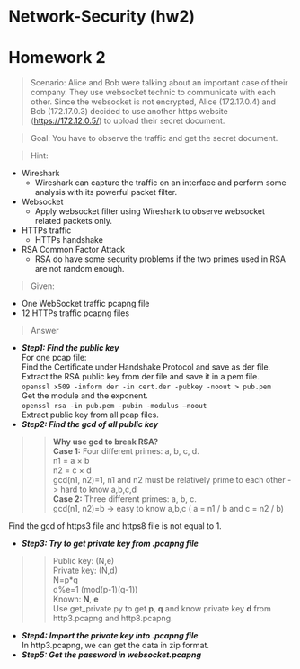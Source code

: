 # Network-Security (hw2)
# Homework 2 
> Scenario: 
Alice and Bob were talking about an important case of their company. They use websocket technic to communicate with each other. Since the websocket is not encrypted, Alice (172.17.0.4) and Bob (172.17.0.3) decided to use another https website (https://172.12.0.5/) to upload their secret document.

> Goal: You have to observe the traffic and get the secret document.

> Hint:
  * Wireshark
    * Wireshark can capture the traffic on an interface and perform some analysis with its powerful packet filter.
  * Websocket
    * Apply websocket filter using Wireshark to observe websocket related packets only.
  * HTTPs traffic
    * HTTPs handshake
  * RSA Common Factor Attack
    * RSA do have some security problems if the two primes used in RSA are not random enough.

> Given:
  * One WebSocket traffic pcapng file
  * 12 HTTPs traffic pcapng files

> Answer
* ***Step1: Find the public key***     
For one pcap file:   
Find the Certificate under Handshake Protocol and save as der file.   
Extract the RSA public key from der file and save it in a pem file.   
`openssl x509 -inform der -in cert.der -pubkey -noout > pub.pem`   
Get the module and the exponent.   
`openssl rsa -in pub.pem -pubin -modulus –noout`   
Extract public key from all pcap files.
* ***Step2: Find the gcd of all public key***  
>> **Why use gcd to break RSA?**    
**Case 1:** Four different primes: a, b, c, d.    
n1 = a × b   
n2 = c × d     
gcd(n1, n2)=1, n1 and n2 must be relatively prime to each other -> hard to know a,b,c,d   
**Case 2:** Three different primes: a, b, c.   
gcd(n1, n2)=b -> easy to know a,b,c ( a = n1 / b and c = n2 / b)   

Find the gcd of https3 file and https8 file is not equal to 1.
* ***Step3: Try to get private key from .pcapng file***   
>> Public key: (N,e)   
Private key: (N,d)   
N=p*q   
d%e=1 (mod(p-1)(q-1))   
Known: **N**, **e**   
Use get_private.py to get **p**, **q** and know private key **d** from http3.pcapng and http8.pcapng.
* ***Step4: Import the private key into .pcapng file***   
In http3.pcapng, we can get the data in zip format.
* ***Step5: Get the password in websocket.pcapng***   
